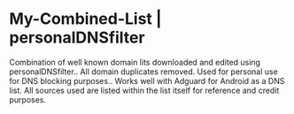 # My-Combined-List | personalDNSfilter

Combination of well known domain lits downloaded and edited using personalDNSfilter.. All domain duplicates removed.
Used for personal use for DNS blocking purposes.. Works well with Adguard for Android as a DNS list.
All sources used are listed within the list itself for reference and credit purposes.
